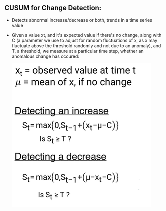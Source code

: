 ## CUSUM for Change Detection:
* Detects abnormal increase/decrease or both, trends in a time series value
* Given a value xt, and it's expected value if there's no change, along with C (a parameter we use to adjust for random fluctuations of x, as x may fluctuate above the threshold randomly and not due to an anomaly), and T, a threshold, we measure at a particular time step, whether an anomalous change has occured:

    ![Change Detection](./docs/change_detection.PNG)